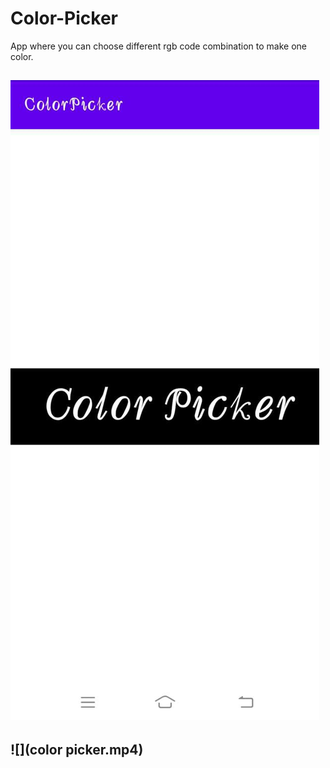 # Color-Picker
App where you can choose different rgb code combination to make one color.
## ![](ss.jpeg)
## ![](color picker.mp4)
